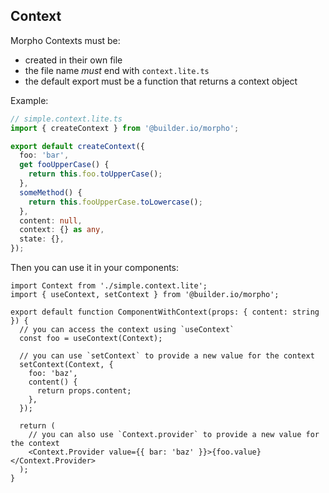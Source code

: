 ## Context

Morpho Contexts must be:

- created in their own file
- the file name _must_ end with `context.lite.ts`
- the default export must be a function that returns a context object

Example:

```ts
// simple.context.lite.ts
import { createContext } from '@builder.io/morpho';

export default createContext({
  foo: 'bar',
  get fooUpperCase() {
    return this.foo.toUpperCase();
  },
  someMethod() {
    return this.fooUpperCase.toLowercase();
  },
  content: null,
  context: {} as any,
  state: {},
});
```

Then you can use it in your components:

```tsx
import Context from './simple.context.lite';
import { useContext, setContext } from '@builder.io/morpho';

export default function ComponentWithContext(props: { content: string }) {
  // you can access the context using `useContext`
  const foo = useContext(Context);

  // you can use `setContext` to provide a new value for the context
  setContext(Context, {
    foo: 'baz',
    content() {
      return props.content;
    },
  });

  return (
    // you can also use `Context.provider` to provide a new value for the context
    <Context.Provider value={{ bar: 'baz' }}>{foo.value}</Context.Provider>
  );
}
```
